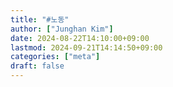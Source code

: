 ```yaml
---
title: "#노동"
author: ["Junghan Kim"]
date: 2024-08-22T14:10:00+09:00
lastmod: 2024-09-21T14:14:50+09:00
categories: ["meta"]
draft: false
---
```

